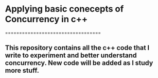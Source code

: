 # Applying basic conecepts of Concurrency in c++

==================================
## This repository contains all the c++ code that I write to experiment and better understand concurrency. New code will be added as I study more stuff. 
